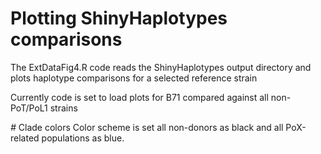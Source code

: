 # Plotting ShinyHaplotypes comparisons

The ExtDataFig4.R code reads the ShinyHaplotypes output directory and plots haplotype comparisons for a selected reference strain

Currently code is set to load plots for B71 compared against all non-PoT/PoL1 strains

*#*  Clade colors
Color scheme is set all non-donors as black and all PoX-related populations as blue.
